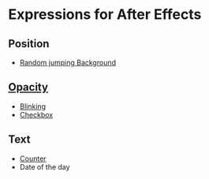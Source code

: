 # Expressions for After Effects

## Position
- [Random jumping Background](../main/Position/RandomJumpingBackground.js)

## [Opacity](../main/Opacity)
- [Blinking](../main/Opacity/blinking.js)
- [Checkbox](../main/Opacity/checkbox.js)

## Text
- [Counter](../main/Text/counter.js)
- Date of the day
